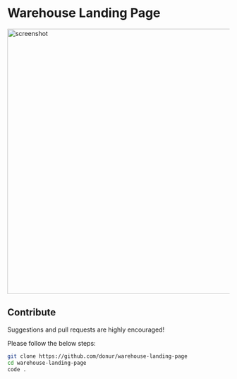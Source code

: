 # Warehouse Landing Page

<img src="ScreenShot.png" alt="screenshot" width="600px"/>

## Contribute

Suggestions and pull requests are highly encouraged!

Please follow the below steps:

```sh
git clone https://github.com/donur/warehouse-landing-page
cd warehouse-landing-page
code .
```
